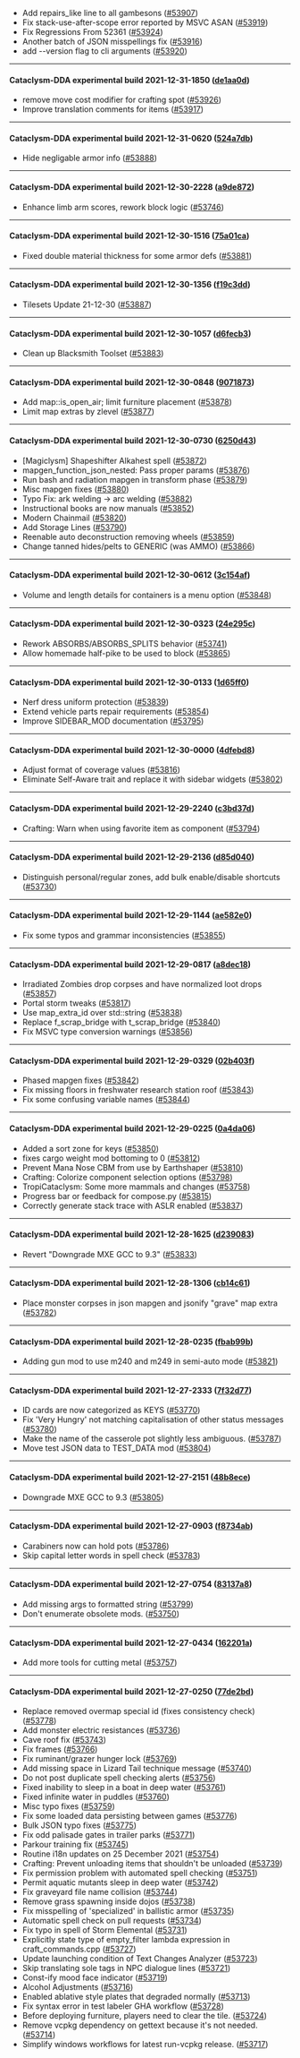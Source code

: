 * Add repairs_like line to all gambesons ([#53907](https://github.com/CleverRaven/Cataclysm-DDA/pull/53907))
* Fix stack-use-after-scope error reported by MSVC ASAN ([#53919](https://github.com/CleverRaven/Cataclysm-DDA/pull/53919))
* Fix Regressions From 52361 ([#53924](https://github.com/CleverRaven/Cataclysm-DDA/pull/53924))
* Another batch of JSON misspellings fix ([#53916](https://github.com/CleverRaven/Cataclysm-DDA/pull/53916))
* add --version flag to cli arguments ([#53920](https://github.com/CleverRaven/Cataclysm-DDA/pull/53920))

---

#### Cataclysm-DDA experimental build 2021-12-31-1850 ([de1aa0d](https://github.com/CleverRaven/Cataclysm-DDA/releases/tag/cdda-experimental-2021-12-31-1850))

* remove move cost modifier for crafting spot ([#53926](https://github.com/CleverRaven/Cataclysm-DDA/pull/53926))
* Improve translation comments for items ([#53917](https://github.com/CleverRaven/Cataclysm-DDA/pull/53917))

---

#### Cataclysm-DDA experimental build 2021-12-31-0620 ([524a7db](https://github.com/CleverRaven/Cataclysm-DDA/releases/tag/cdda-experimental-2021-12-31-0620))

* Hide negligable armor info ([#53888](https://github.com/CleverRaven/Cataclysm-DDA/pull/53888))

---

#### Cataclysm-DDA experimental build 2021-12-30-2228 ([a9de872](https://github.com/CleverRaven/Cataclysm-DDA/releases/tag/cdda-experimental-2021-12-30-2228))

* Enhance limb arm scores, rework block logic ([#53746](https://github.com/CleverRaven/Cataclysm-DDA/pull/53746))

---

#### Cataclysm-DDA experimental build 2021-12-30-1516 ([75a01ca](https://github.com/CleverRaven/Cataclysm-DDA/releases/tag/cdda-experimental-2021-12-30-1516))

* Fixed double material thickness for some armor defs ([#53881](https://github.com/CleverRaven/Cataclysm-DDA/pull/53881))

---

#### Cataclysm-DDA experimental build 2021-12-30-1356 ([f19c3dd](https://github.com/CleverRaven/Cataclysm-DDA/releases/tag/cdda-experimental-2021-12-30-1356))

* Tilesets Update 21-12-30 ([#53887](https://github.com/CleverRaven/Cataclysm-DDA/pull/53887))

---

#### Cataclysm-DDA experimental build 2021-12-30-1057 ([d6fecb3](https://github.com/CleverRaven/Cataclysm-DDA/releases/tag/cdda-experimental-2021-12-30-1057))

* Clean up Blacksmith Toolset ([#53883](https://github.com/CleverRaven/Cataclysm-DDA/pull/53883))

---

#### Cataclysm-DDA experimental build 2021-12-30-0848 ([9071873](https://github.com/CleverRaven/Cataclysm-DDA/releases/tag/cdda-experimental-2021-12-30-0848))

* Add map::is_open_air; limit furniture placement ([#53878](https://github.com/CleverRaven/Cataclysm-DDA/pull/53878))
* Limit map extras by zlevel ([#53877](https://github.com/CleverRaven/Cataclysm-DDA/pull/53877))

---

#### Cataclysm-DDA experimental build 2021-12-30-0730 ([6250d43](https://github.com/CleverRaven/Cataclysm-DDA/releases/tag/cdda-experimental-2021-12-30-0730))

* [Magiclysm] Shapeshifter Alkahest spell ([#53872](https://github.com/CleverRaven/Cataclysm-DDA/pull/53872))
* mapgen_function_json_nested: Pass proper params ([#53876](https://github.com/CleverRaven/Cataclysm-DDA/pull/53876))
* Run bash and radiation mapgen in transform phase ([#53879](https://github.com/CleverRaven/Cataclysm-DDA/pull/53879))
* Misc mapgen fixes ([#53880](https://github.com/CleverRaven/Cataclysm-DDA/pull/53880))
* Typo Fix: ark welding -> arc welding ([#53882](https://github.com/CleverRaven/Cataclysm-DDA/pull/53882))
* Instructional books are now manuals ([#53852](https://github.com/CleverRaven/Cataclysm-DDA/pull/53852))
* Modern Chainmail ([#53820](https://github.com/CleverRaven/Cataclysm-DDA/pull/53820))
* Add Storage Lines ([#53790](https://github.com/CleverRaven/Cataclysm-DDA/pull/53790))
* Reenable auto deconstruction removing wheels ([#53859](https://github.com/CleverRaven/Cataclysm-DDA/pull/53859))
* Change tanned hides/pelts to GENERIC (was AMMO) ([#53866](https://github.com/CleverRaven/Cataclysm-DDA/pull/53866))

---

#### Cataclysm-DDA experimental build 2021-12-30-0612 ([3c154af](https://github.com/CleverRaven/Cataclysm-DDA/releases/tag/cdda-experimental-2021-12-30-0612))

* Volume and length details for containers is a menu option ([#53848](https://github.com/CleverRaven/Cataclysm-DDA/pull/53848))

---

#### Cataclysm-DDA experimental build 2021-12-30-0323 ([24e295c](https://github.com/CleverRaven/Cataclysm-DDA/releases/tag/cdda-experimental-2021-12-30-0323))

* Rework ABSORBS/ABSORBS_SPLITS behavior ([#53741](https://github.com/CleverRaven/Cataclysm-DDA/pull/53741))
* Allow homemade half-pike to be used to block ([#53865](https://github.com/CleverRaven/Cataclysm-DDA/pull/53865))

---

#### Cataclysm-DDA experimental build 2021-12-30-0133 ([1d65ff0](https://github.com/CleverRaven/Cataclysm-DDA/releases/tag/cdda-experimental-2021-12-30-0133))

* Nerf dress uniform protection ([#53839](https://github.com/CleverRaven/Cataclysm-DDA/pull/53839))
* Extend vehicle parts repair requirements ([#53854](https://github.com/CleverRaven/Cataclysm-DDA/pull/53854))
* Improve SIDEBAR_MOD documentation ([#53795](https://github.com/CleverRaven/Cataclysm-DDA/pull/53795))

---

#### Cataclysm-DDA experimental build 2021-12-30-0000 ([4dfebd8](https://github.com/CleverRaven/Cataclysm-DDA/releases/tag/cdda-experimental-2021-12-30-0000))

* Adjust format of coverage values ([#53816](https://github.com/CleverRaven/Cataclysm-DDA/pull/53816))
* Eliminate Self-Aware trait and replace it with sidebar widgets ([#53802](https://github.com/CleverRaven/Cataclysm-DDA/pull/53802))

---

#### Cataclysm-DDA experimental build 2021-12-29-2240 ([c3bd37d](https://github.com/CleverRaven/Cataclysm-DDA/releases/tag/cdda-experimental-2021-12-29-2240))

* Crafting: Warn when using favorite item as component ([#53794](https://github.com/CleverRaven/Cataclysm-DDA/pull/53794))

---

#### Cataclysm-DDA experimental build 2021-12-29-2136 ([d85d040](https://github.com/CleverRaven/Cataclysm-DDA/releases/tag/cdda-experimental-2021-12-29-2136))

* Distinguish personal/regular zones, add bulk enable/disable shortcuts ([#53730](https://github.com/CleverRaven/Cataclysm-DDA/pull/53730))

---

#### Cataclysm-DDA experimental build 2021-12-29-1144 ([ae582e0](https://github.com/CleverRaven/Cataclysm-DDA/releases/tag/cdda-experimental-2021-12-29-1144))

* Fix some typos and grammar inconsistencies ([#53855](https://github.com/CleverRaven/Cataclysm-DDA/pull/53855))

---

#### Cataclysm-DDA experimental build 2021-12-29-0817 ([a8dec18](https://github.com/CleverRaven/Cataclysm-DDA/releases/tag/cdda-experimental-2021-12-29-0817))

* Irradiated Zombies drop corpses and have normalized loot drops ([#53857](https://github.com/CleverRaven/Cataclysm-DDA/pull/53857))
* Portal storm tweaks ([#53817](https://github.com/CleverRaven/Cataclysm-DDA/pull/53817))
* Use map_extra_id over std::string ([#53838](https://github.com/CleverRaven/Cataclysm-DDA/pull/53838))
* Replace f_scrap_bridge with t_scrap_bridge ([#53840](https://github.com/CleverRaven/Cataclysm-DDA/pull/53840))
* Fix MSVC type conversion warnings ([#53856](https://github.com/CleverRaven/Cataclysm-DDA/pull/53856))

---

#### Cataclysm-DDA experimental build 2021-12-29-0329 ([02b403f](https://github.com/CleverRaven/Cataclysm-DDA/releases/tag/cdda-experimental-2021-12-29-0329))

* Phased mapgen fixes ([#53842](https://github.com/CleverRaven/Cataclysm-DDA/pull/53842))
* Fix missing floors in freshwater research station roof ([#53843](https://github.com/CleverRaven/Cataclysm-DDA/pull/53843))
* Fix some confusing variable names ([#53844](https://github.com/CleverRaven/Cataclysm-DDA/pull/53844))

---

#### Cataclysm-DDA experimental build 2021-12-29-0225 ([0a4da06](https://github.com/CleverRaven/Cataclysm-DDA/releases/tag/cdda-experimental-2021-12-29-0225))

* Added a sort zone for keys ([#53850](https://github.com/CleverRaven/Cataclysm-DDA/pull/53850))
* fixes cargo weight mod bottoming to 0 ([#53812](https://github.com/CleverRaven/Cataclysm-DDA/pull/53812))
* Prevent Mana Nose CBM from use by Earthshaper ([#53810](https://github.com/CleverRaven/Cataclysm-DDA/pull/53810))
* Crafting: Colorize component selection options ([#53798](https://github.com/CleverRaven/Cataclysm-DDA/pull/53798))
* TropiCataclysm: Some more mammals and changes ([#53758](https://github.com/CleverRaven/Cataclysm-DDA/pull/53758))
* Progress bar or feedback for compose.py ([#53815](https://github.com/CleverRaven/Cataclysm-DDA/pull/53815))
* Correctly generate stack trace with ASLR enabled ([#53837](https://github.com/CleverRaven/Cataclysm-DDA/pull/53837))

---

#### Cataclysm-DDA experimental build 2021-12-28-1625 ([d239083](https://github.com/CleverRaven/Cataclysm-DDA/releases/tag/cdda-experimental-2021-12-28-1625))

* Revert "Downgrade MXE GCC to 9.3" ([#53833](https://github.com/CleverRaven/Cataclysm-DDA/pull/53833))

---

#### Cataclysm-DDA experimental build 2021-12-28-1306 ([cb14c61](https://github.com/CleverRaven/Cataclysm-DDA/releases/tag/cdda-experimental-2021-12-28-1306))

* Place monster corpses in json mapgen and jsonify "grave" map extra ([#53782](https://github.com/CleverRaven/Cataclysm-DDA/pull/53782))

---

#### Cataclysm-DDA experimental build 2021-12-28-0235 ([fbab99b](https://github.com/CleverRaven/Cataclysm-DDA/releases/tag/cdda-experimental-2021-12-28-0235))

* Adding gun mod to use m240 and m249 in semi-auto mode ([#53821](https://github.com/CleverRaven/Cataclysm-DDA/pull/53821))

---

#### Cataclysm-DDA experimental build 2021-12-27-2333 ([7f32d77](https://github.com/CleverRaven/Cataclysm-DDA/releases/tag/cdda-experimental-2021-12-27-2333))

* ID cards are now categorized as KEYS ([#53770](https://github.com/CleverRaven/Cataclysm-DDA/pull/53770))
* Fix 'Very Hungry' not matching capitalisation of other status messages ([#53780](https://github.com/CleverRaven/Cataclysm-DDA/pull/53780))
* Make the name of the casserole pot slightly less ambiguous. ([#53787](https://github.com/CleverRaven/Cataclysm-DDA/pull/53787))
* Move test JSON data to TEST_DATA mod ([#53804](https://github.com/CleverRaven/Cataclysm-DDA/pull/53804))

---

#### Cataclysm-DDA experimental build 2021-12-27-2151 ([48b8ece](https://github.com/CleverRaven/Cataclysm-DDA/releases/tag/cdda-experimental-2021-12-27-2151))

* Downgrade MXE GCC to 9.3 ([#53805](https://github.com/CleverRaven/Cataclysm-DDA/pull/53805))

---

#### Cataclysm-DDA experimental build 2021-12-27-0903 ([f8734ab](https://github.com/CleverRaven/Cataclysm-DDA/releases/tag/cdda-experimental-2021-12-27-0903))

* Carabiners now can hold pots ([#53786](https://github.com/CleverRaven/Cataclysm-DDA/pull/53786))
* Skip capital letter words in spell check ([#53783](https://github.com/CleverRaven/Cataclysm-DDA/pull/53783))

---

#### Cataclysm-DDA experimental build 2021-12-27-0754 ([83137a8](https://github.com/CleverRaven/Cataclysm-DDA/releases/tag/cdda-experimental-2021-12-27-0754))

* Add missing args to formatted string ([#53799](https://github.com/CleverRaven/Cataclysm-DDA/pull/53799))
* Don't enumerate obsolete mods. ([#53750](https://github.com/CleverRaven/Cataclysm-DDA/pull/53750))

---

#### Cataclysm-DDA experimental build 2021-12-27-0434 ([162201a](https://github.com/CleverRaven/Cataclysm-DDA/releases/tag/cdda-experimental-2021-12-27-0434))

* Add more tools for cutting metal ([#53757](https://github.com/CleverRaven/Cataclysm-DDA/pull/53757))

---

#### Cataclysm-DDA experimental build 2021-12-27-0250 ([77de2bd](https://github.com/CleverRaven/Cataclysm-DDA/releases/tag/cdda-experimental-2021-12-27-0250))

* Replace removed overmap special id (fixes consistency check) ([#53778](https://github.com/CleverRaven/Cataclysm-DDA/pull/53778))
* Add monster electric resistances ([#53736](https://github.com/CleverRaven/Cataclysm-DDA/pull/53736))
* Cave roof fix ([#53743](https://github.com/CleverRaven/Cataclysm-DDA/pull/53743))
* Fix frames ([#53766](https://github.com/CleverRaven/Cataclysm-DDA/pull/53766))
* Fix ruminant/grazer hunger lock ([#53769](https://github.com/CleverRaven/Cataclysm-DDA/pull/53769))
* Add missing space in Lizard Tail technique message ([#53740](https://github.com/CleverRaven/Cataclysm-DDA/pull/53740))
* Do not post duplicate spell checking alerts ([#53756](https://github.com/CleverRaven/Cataclysm-DDA/pull/53756))
* Fixed inability to sleep in a boat in deep water ([#53761](https://github.com/CleverRaven/Cataclysm-DDA/pull/53761))
* Fixed infinite water in puddles ([#53760](https://github.com/CleverRaven/Cataclysm-DDA/pull/53760))
* Misc typo fixes ([#53759](https://github.com/CleverRaven/Cataclysm-DDA/pull/53759))
* Fix some loaded data persisting between games ([#53776](https://github.com/CleverRaven/Cataclysm-DDA/pull/53776))
* Bulk JSON typo fixes ([#53775](https://github.com/CleverRaven/Cataclysm-DDA/pull/53775))
* Fix odd palisade gates in trailer parks ([#53771](https://github.com/CleverRaven/Cataclysm-DDA/pull/53771))
* Parkour training fix ([#53745](https://github.com/CleverRaven/Cataclysm-DDA/pull/53745))
* Routine i18n updates on 25 December 2021 ([#53754](https://github.com/CleverRaven/Cataclysm-DDA/pull/53754))
* Crafting: Prevent unloading items that shouldn't be unloaded ([#53739](https://github.com/CleverRaven/Cataclysm-DDA/pull/53739))
* Fix permission problem with automated spell checking ([#53751](https://github.com/CleverRaven/Cataclysm-DDA/pull/53751))
* Permit aquatic mutants sleep in deep water ([#53742](https://github.com/CleverRaven/Cataclysm-DDA/pull/53742))
* Fix graveyard file name collision ([#53744](https://github.com/CleverRaven/Cataclysm-DDA/pull/53744))
* Remove grass spawning inside dojos ([#53738](https://github.com/CleverRaven/Cataclysm-DDA/pull/53738))
* Fix misspelling of 'specialized' in ballistic armor ([#53735](https://github.com/CleverRaven/Cataclysm-DDA/pull/53735))
* Automatic spell check on pull requests ([#53734](https://github.com/CleverRaven/Cataclysm-DDA/pull/53734))
* Fix typo in spell of Storm Elemental ([#53731](https://github.com/CleverRaven/Cataclysm-DDA/pull/53731))
* Explicitly state type of empty_filter lambda expression in craft_commands.cpp ([#53727](https://github.com/CleverRaven/Cataclysm-DDA/pull/53727))
* Update launching condition of Text Changes Analyzer ([#53723](https://github.com/CleverRaven/Cataclysm-DDA/pull/53723))
* Skip translating sole tags in NPC dialogue lines ([#53721](https://github.com/CleverRaven/Cataclysm-DDA/pull/53721))
* Const-ify mood face indicator ([#53719](https://github.com/CleverRaven/Cataclysm-DDA/pull/53719))
* Alcohol Adjustments ([#53716](https://github.com/CleverRaven/Cataclysm-DDA/pull/53716))
* Enabled ablative style plates that degraded normally ([#53713](https://github.com/CleverRaven/Cataclysm-DDA/pull/53713))
* Fix syntax error in test labeler GHA workflow ([#53728](https://github.com/CleverRaven/Cataclysm-DDA/pull/53728))
* Before deploying furniture, players need to clear the tile. ([#53724](https://github.com/CleverRaven/Cataclysm-DDA/pull/53724))
* Remove vcpkg dependency on gettext because it's not needed. ([#53714](https://github.com/CleverRaven/Cataclysm-DDA/pull/53714))
* Simplify windows workflows for latest run-vcpkg release. ([#53717](https://github.com/CleverRaven/Cataclysm-DDA/pull/53717))
